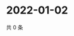 # 2022-01-02

共 0 条

<!-- BEGIN WEIBO -->
<!-- 最后更新时间 Sun Jan 02 2022 05:07:52 GMT+0800 (China Standard Time) -->

<!-- END WEIBO -->
